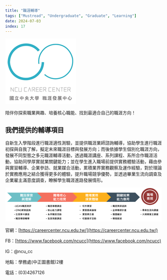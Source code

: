 ```yaml
---
title: "職涯輔導"
tags: ["Mustread", "Undergraduate", "Graduate", "Learning"]
date: 2024-07-03
index: 17
---
```


![職涯中心LOGO](https://github.com/NCU-FRESH/2024-blog/blob/main/%E8%81%B7%E6%B6%AF%E8%BC%94%E5%B0%8E/%E8%81%B7%E6%B6%AF%E4%B8%AD%E5%BF%83LOGO.png?raw=true)

陪伴你探索職業興趣、培養核心職能、找到最適合自己的職涯方向！

## 我們提供的輔導項目

自新生入學階段進行職涯適性測驗，並提供職涯業師諮詢輔導，協助學生進行職涯初探與自我了解，擬定未來職涯目標與發展方向；而後依據學生個別化職涯方向，發展不同型態之多元職涯輔導活動，透過職涯講座、系列課程、系所合作職涯活動，協助同學厚實就業關鍵能力；並在學生進入職場前提供實務體驗活動，藉由參與實習輔導、企業參訪、就業媒合活動，累積業界實務觀察及運作經驗，對於理論於實務應用之結合獲得更多的體驗，提升職場競爭優勢，並透過畢業生流向調查及企業雇主滿意度調查，瞭解學生職涯進路發展情形。

![職涯流程圖](https://github.com/NCU-FRESH/2024-blog/blob/main/%E8%81%B7%E6%B6%AF%E8%BC%94%E5%B0%8E/%E8%81%B7%E6%B6%AF%E4%B8%AD%E5%BF%83%E6%B5%81%E7%A8%8B%E5%9C%96.png?raw=true)

官網：[https://careercenter.ncu.edu.tw/](https://careercenter.ncu.edu.tw/)

FB：[https://www.facebook.com/ncucc](https://www.facebook.com/ncucc)

IG：@ncu_cc

地點：學務處(中正圖書館)2樓

電話：(03)4267126
